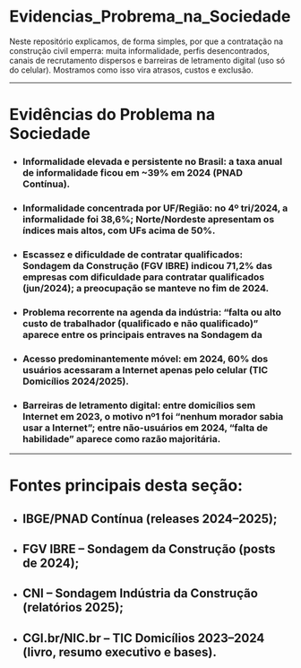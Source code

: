 # Evidencias_Probrema_na_Sociedade
Neste repositório explicamos, de forma simples, por que a contratação na construção civil emperra: muita informalidade, perfis desencontrados, canais de recrutamento dispersos e barreiras de letramento digital (uso só do celular). Mostramos como isso vira atrasos, custos e exclusão.

---

# Evidências do Problema na Sociedade

* ### Informalidade elevada e persistente no Brasil: a taxa anual de informalidade ficou em ~39% em 2024 (PNAD Contínua). 

* ### Informalidade concentrada por UF/Região: no 4º tri/2024, a informalidade foi 38,6%; Norte/Nordeste apresentam os índices mais altos, com UFs acima de 50%. 

* ### Escassez e dificuldade de contratar qualificados: Sondagem da Construção (FGV IBRE) indicou 71,2% das empresas com dificuldade para contratar qualificados (jun/2024); a preocupação se manteve no fim de 2024. 

* ### Problema recorrente na agenda da indústria: “falta ou alto custo de trabalhador (qualificado e não qualificado)” aparece entre os principais entraves na Sondagem da 

* ### Acesso predominantemente móvel: em 2024, 60% dos usuários acessaram a Internet apenas pelo celular (TIC Domicílios 2024/2025). 

* ### Barreiras de letramento digital: entre domicílios sem Internet em 2023, o motivo nº1 foi “nenhum morador sabia usar a Internet”; entre não-usuários em 2024, “falta de habilidade” aparece como razão majoritária. 

---

# Fontes principais desta seção:

* ## IBGE/PNAD Contínua (releases 2024–2025); 
* ## FGV IBRE – Sondagem da Construção (posts de 2024); 
* ## CNI – Sondagem Indústria da Construção (relatórios 2025); 
* ## CGI.br/NIC.br – TIC Domicílios 2023–2024 (livro, resumo executivo e bases).
